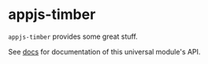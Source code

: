 # appjs-timber

`appjs-timber` provides some great stuff.

See [<ModuleName> docs](https://docs.expo.io/versions/latest/sdk/<module-docs-name>) for documentation of this universal module's API.
